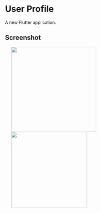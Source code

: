 # User Profile

A new Flutter application.

## Screenshot

<p float="left">
  <img src="https://user-images.githubusercontent.com/56515652/66764575-5f2ac400-eeaa-11e9-9fd1-b45e2ca262e2.png" 
       width=280 hspace="20"/> 
  <img src="https://user-images.githubusercontent.com/56515652/66764633-7ec1ec80-eeaa-11e9-8318-c9404108ade8.png"
       width=250 hspace="20"/>
</p>
